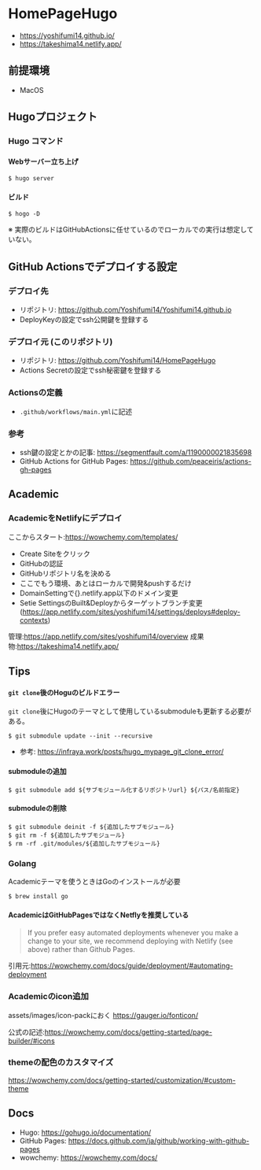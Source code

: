 # HomePageHugo

- https://yoshifumi14.github.io/
- https://takeshima14.netlify.app/
 
## 前提環境

- MacOS

## Hugoプロジェクト

### Hugo コマンド

#### Webサーバー立ち上げ
```
$ hugo server
```

#### ビルド
```
$ hogo -D
```
※ 実際のビルドはGitHubActionsに任せているのでローカルでの実行は想定していない。

## GitHub Actionsでデプロイする設定

### デプロイ先
- リポジトリ: https://github.com/Yoshifumi14/Yoshifumi14.github.io
- DeployKeyの設定でssh公開鍵を登録する

### デプロイ元 (このリポジトリ)

- リポジトリ: https://github.com/Yoshifumi14/HomePageHugo
- Actions Secretの設定でssh秘密鍵を登録する

### Actionsの定義
- `.github/workflows/main.yml`に記述


### 参考
- ssh鍵の設定とかの記事: https://segmentfault.com/a/1190000021835698
- GitHub Actions for GitHub Pages: https://github.com/peaceiris/actions-gh-pages


## Academic

### AcademicをNetlifyにデプロイ

ここからスタート:https://wowchemy.com/templates/
- Create Siteをクリック
- GitHubの認証
- GitHubリポジトリ名を決める
- ここでもう環境、あとはローカルで開発&pushするだけ
- DomainSettingで{}.netlify.app以下のドメイン変更
- Setie SettingsのBuilt&Deployからターゲットブランチ変更(https://app.netlify.com/sites/yoshifumi14/settings/deploys#deploy-contexts)

管理:https://app.netlify.com/sites/yoshifumi14/overview
成果物:https://takeshima14.netlify.app/

## Tips

#### `git clone`後のHoguのビルドエラー

`git clone`後にHugoのテーマとして使用しているsubmoduleも更新する必要がある。
```
$ git submodule update --init --recursive
```
- 参考: https://infraya.work/posts/hugo_mypage_git_clone_error/

#### submoduleの追加

```
$ git submodule add ${サブモジュール化するリポジトリurl} ${パス/名前指定}
```

#### submoduleの削除

```
$ git submodule deinit -f ${追加したサブモジュール}
$ git rm -f ${追加したサブモジュール}
$ rm -rf .git/modules/${追加したサブモジュール}
```

### Golang
Academicテーマを使うときはGoのインストールが必要
```
$ brew install go
```

#### AcademicはGitHubPagesではなくNetflyを推奨している

>If you prefer easy automated deployments whenever you make a change to your site, we recommend deploying with Netlify (see above) rather than Github Pages.

引用元:https://wowchemy.com/docs/guide/deployment/#automating-deployment

### Academicのicon追加

assets/images/icon-packにおく
https://gauger.io/fonticon/

公式の記述:https://wowchemy.com/docs/getting-started/page-builder/#icons

### themeの配色のカスタマイズ

https://wowchemy.com/docs/getting-started/customization/#custom-theme

## Docs

- Hugo: https://gohugo.io/documentation/
- GitHub Pages: https://docs.github.com/ja/github/working-with-github-pages
- wowchemy: https://wowchemy.com/docs/